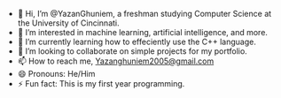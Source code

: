 - 👋 Hi, I’m @YazanGhuniem, a freshman studying Computer Science at the University of Cincinnati.
- 👀 I’m interested in machine learning, artificial intelligence, and more.
- 🌱 I’m currently learning how to effeciently use the C++ language.
- 💞️ I’m looking to collaborate on simple projects for my portfolio.
- 📫 How to reach me, Yazanghuniem2005@gmail.com
- 😄 Pronouns: He/Him
- ⚡ Fun fact: This is my first year programming.

<!---
YazanGhuniem/YazanGhuniem is a ✨ special ✨ repository because its `README.md` (this file) appears on your GitHub profile.
You can click the Preview link to take a look at your changes.
--->
